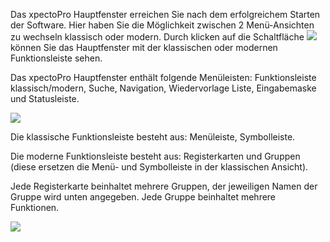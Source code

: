 Das xpectoPro Hauptfenster erreichen Sie nach dem erfolgreichem Starten der Software. 
Hier haben Sie die Möglichkeit zwischen 2 Menü-Ansichten zu wechseln klassisch oder modern. Durch klicken auf die Schaltfläche ![](http://xpecto.github.io/docs/img/img_1460976709067.png) können Sie das Hauptfenster mit der klassischen oder modernen Funktionsleiste sehen.

Das xpectoPro Hauptfenster enthält folgende Menüleisten: Funktionsleiste klassisch/modern, Suche, Navigation, Wiedervorlage Liste, Eingabemaske und Statusleiste.

![](http://xpecto.github.io/docs/xpecto/Einfuehrung_Oberflaeche/klassische_Maske.png)

Die klassische Funktionsleiste besteht aus: Menüleiste, Symbolleiste.

Die moderne Funktionsleiste besteht aus: Registerkarten und  Gruppen (diese ersetzen die Menü- und Symbolleiste in der klassischen Ansicht). 

Jede Registerkarte beinhaltet mehrere Gruppen, der jeweiligen Namen der Gruppe wird unten angegeben.
Jede Gruppe beinhaltet mehrere Funktionen.  

![](http://xpecto.github.io/docs/xpecto/Einfuehrung_Oberflaeche/moderne_Maske.png)